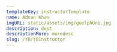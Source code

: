 ```yaml
---
templateKey: instructorTemplate
name: Adnan Khan
imgURL: static/assets/img/guelphUni.jpg
description: dest
descriptionMore: moredesc
slug: /YD/YDInstructor
---
```

